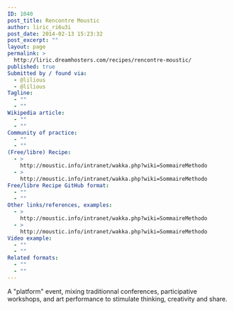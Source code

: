 ```yaml
---
ID: 1040
post_title: Rencontre Moustic
author: liric_ri6u3i
post_date: 2014-02-13 15:23:32
post_excerpt: ""
layout: page
permalink: >
  http://liric.dreamhosters.com/recipes/rencontre-moustic/
published: true
Submitted by / found via:
  - @lilious
  - @lilious
Tagline:
  - ""
  - ""
Wikipedia article:
  - ""
  - ""
Community of practice:
  - ""
  - ""
(Free/libre) Recipe:
  - >
    http://moustic.info/intranet/wakka.php?wiki=SommaireMethodo
  - >
    http://moustic.info/intranet/wakka.php?wiki=SommaireMethodo
Free/libre Recipe GitHub format:
  - ""
  - ""
Other links/references, examples:
  - >
    http://moustic.info/intranet/wakka.php?wiki=SommaireMethodo
  - >
    http://moustic.info/intranet/wakka.php?wiki=SommaireMethodo
Video example:
  - ""
  - ""
Related formats:
  - ""
  - ""
---
```

A "platform" event, mixing traditionnal conferences, participative workshops, and art performance to stimulate thinking, creativity and share.